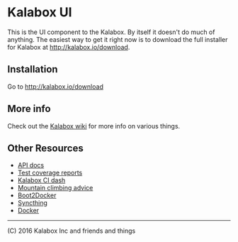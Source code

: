 # Kalabox UI

This is the UI component to the Kalabox. By itself it doesn't do much of
anything. The easiest way to get it right now is to download the full installer
for Kalabox at http://kalabox.io/download.

## Installation

Go to http://kalabox.io/download

## More info

Check out the [Kalabox wiki](http://support.kalabox.io/solution/categories) for more info on various things.

## Other Resources

* [API docs](http://api.kalabox.me/)
* [Test coverage reports](http://coverage.kalabox.me/)
* [Kalabox CI dash](http://ci.kalabox.me/)
* [Mountain climbing advice](https://www.youtube.com/watch?v=tkBVDh7my9Q)
* [Boot2Docker](https://github.com/boot2docker/boot2docker)
* [Syncthing](https://github.com/syncthing/syncthing)
* [Docker](https://github.com/docker/docker)

-------------------------------------------------------------------------------------
(C) 2016 Kalabox Inc and friends and things


